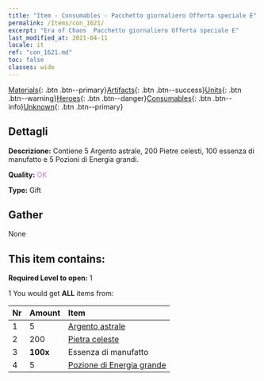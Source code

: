 ```yaml
---
title: "Item - Consumables - Pacchetto giornaliero Offerta speciale E"
permalink: /Items/con_1621/
excerpt: "Era of Chaos  Pacchetto giornaliero Offerta speciale E"
last_modified_at: 2021-04-11
locale: it
ref: "con_1621.md"
toc: false
classes: wide
---
```

 [Materials](/it/Items/){: .btn .btn--primary}[Artifacts](/it/Items/Artifacts/){: .btn .btn--success}[Units](/it/Items/Units/){: .btn .btn--warning}[Heroes](/it/Items/Heroes/){: .btn .btn--danger}[Consumables](/it/Items/Consumables/){: .btn .btn--info}[Unknown](/it/Items/Unknown/){: .btn .btn--primary}

## Dettagli
 **Descrizione:** Contiene 5 Argento astrale, 200 Pietre celesti, 100 essenza di manufatto e 5 Pozioni di Energia grandi.

 **Quality:** <span style="color: #DA70D6">OK</span>

 **Type:** Gift

## Gather

  None

## This item contains:

 **Required Level to open:** 1

 1 You would get **ALL** items  from:

  | Nr | Amount |     Item    |
  |:---|:-------|:------------|
  | 1 | 5 | [Argento astrale](/it/Items/con_969/) | 
  | 2 | 200 | [Pietra celeste](/it/Items/art_188/) | 
  | 3 |  **100x** | Essenza di manufatto |  | 
  | 4 | 5 | [Pozione di Energia grande](/it/Items/con_706/) | 
